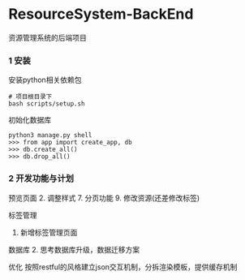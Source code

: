 # ResourceSystem-BackEnd
资源管理系统的后端项目


### 1 安装

安装python相关依赖包
```
# 项目根目录下
bash scripts/setup.sh
```

初始化数据库
```
python3 manage.py shell
>>> from app import create_app, db
>>> db.create_all()
>>> db.drop_all()
```

### 2 开发功能与计划

预览页面
2. 调整样式
7. 分页功能
9. 修改资源(还差修改标签)

标签管理
1. 新增标签管理页面

数据库
2. 思考数据库升级，数据迁移方案

优化
按照restful的风格建立json交互机制，分拆渲染模板，提供缓存机制
